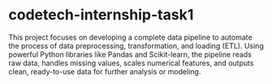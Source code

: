 # codetech-internship-task1
This project focuses on developing a complete data pipeline to automate the process of data preprocessing, transformation, and loading (ETL). Using powerful Python libraries like Pandas and Scikit-learn, the pipeline reads raw data, handles missing values, scales numerical features, and outputs clean, ready-to-use data for further analysis or modeling.

